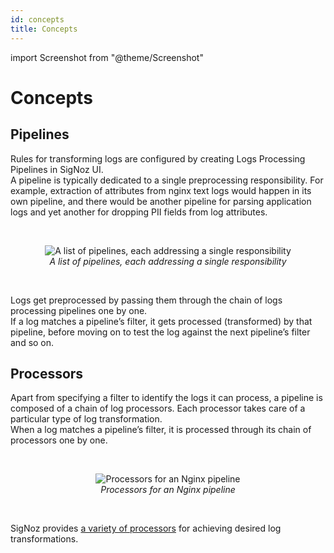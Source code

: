 ```yaml
---
id: concepts
title: Concepts
---
```


import Screenshot from "@theme/Screenshot"

# Concepts

## Pipelines
Rules for transforming logs are configured by creating Logs Processing Pipelines in SigNoz UI.  
A pipeline is typically dedicated to a single preprocessing responsibility.
For example, extraction of attributes from nginx text logs would happen in
its own pipeline, and there would be another pipeline for parsing application
logs and yet another for dropping PII fields from log attributes.

<br/>
<figure data-zoomable align="center">
    <img
      src="/img/logs/pipelines/pipelines-list.png"
      alt="A list of pipelines, each addressing a single responsibility"
    />
    <figcaption>
      <i>
        A list of pipelines, each addressing a single responsibility
      </i>
    </figcaption>
</figure>
<br/>

Logs get preprocessed by passing them through the chain of logs processing pipelines one by one.  
If a log matches a pipeline’s filter, it gets processed (transformed) by
that pipeline, before moving on to test the log against the next pipeline’s filter and so on.

## Processors
Apart from specifying a filter to identify the logs it can process,
a pipeline is composed of a chain of log processors. Each processor takes care of a particular type of log transformation.  
When a log matches a pipeline’s filter, it is processed through its chain of processors one by one.  

<br/>
<figure data-zoomable align="center">
  <img
    src="/img/logs/pipelines/nginx-pipeline-processors.png"
    alt="Processors for an Nginx pipeline"
  />
  <figcaption>
    <i>
      Processors for an Nginx pipeline
    </i>
  </figcaption>
</figure>
<br/>

SigNoz provides [a variety of processors](/docs/logs-pipelines/processors.md) for achieving desired log transformations.